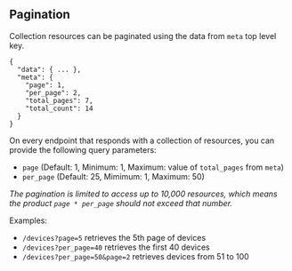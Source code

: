 ## Pagination

Collection resources can be paginated using the data from `meta` top level key.

    {
      "data": { ... },
      "meta": {
        "page": 1,
        "per_page": 2,
        "total_pages": 7,
        "total_count": 14
      }
    }

On every endpoint that responds with a collection of resources, you can provide
the following query parameters:

- `page` (Default: 1, Minimum: 1, Maximum: value of `total_pages` from `meta`)
- `per_page` (Default: 25, Mimimum: 1, Maximum: 50)

_The pagination is limited to access up to 10,000 resources, which means the
product `page * per_page` should not exceed that number._

Examples:

- `/devices?page=5` retrieves the 5th page of devices
- `/devices?per_page=40` retrieves the first 40 devices
- `/devices?per_page=50&page=2` retrieves devices from 51 to 100
